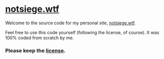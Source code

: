 # [notsiege.wtf](https://notsiege.wtf)

Welcome to the source code for my personal site, [notsiege.wtf](https://notsiege.wtf).

Feel free to use this code yourself (following the license, of course). It was 100% coded from scratch by me.

### Please keep the [license](https://github.com/n0tsiege/n0tsiege.github.io/blob/main/LICENSE).
